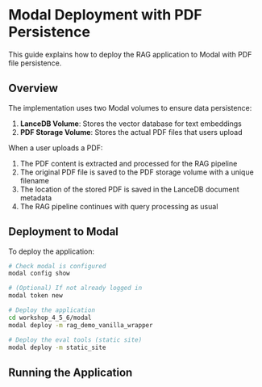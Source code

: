 # Modal Deployment with PDF Persistence

This guide explains how to deploy the RAG application to Modal with PDF file persistence.

## Overview

The implementation uses two Modal volumes to ensure data persistence:

1. **LanceDB Volume**: Stores the vector database for text embeddings
2. **PDF Storage Volume**: Stores the actual PDF files that users upload

When a user uploads a PDF:
1. The PDF content is extracted and processed for the RAG pipeline
2. The original PDF file is saved to the PDF storage volume with a unique filename
3. The location of the stored PDF is saved in the LanceDB document metadata
4. The RAG pipeline continues with query processing as usual

## Deployment to Modal

To deploy the application:

```bash
# Check modal is configured
modal config show

# (Optional) If not already logged in
modal token new

# Deploy the application
cd workshop_4_5_6/modal
modal deploy -m rag_demo_vanilla_wrapper

# Deploy the eval tools (static site)
modal deploy -m static_site
```
## Running the Application
